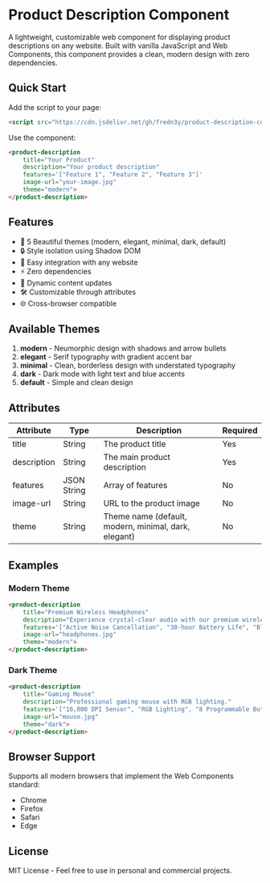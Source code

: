 # Product Description Component

A lightweight, customizable web component for displaying product descriptions on any website. Built with vanilla JavaScript and Web Components, this component provides a clean, modern design with zero dependencies.

## Quick Start

Add the script to your page:
```html
<script src="https://cdn.jsdelivr.net/gh/fredn3y/product-description-component@main/product-description.min.js"></script>
```

Use the component:
```html
<product-description
    title="Your Product"
    description="Your product description"
    features='["Feature 1", "Feature 2", "Feature 3"]'
    image-url="your-image.jpg"
    theme="modern">
</product-description>
```

## Features

- 🎨 5 Beautiful themes (modern, elegant, minimal, dark, default)
- 🔒 Style isolation using Shadow DOM
- 🎯 Easy integration with any website
- ⚡ Zero dependencies
- 🔄 Dynamic content updates
- 🛠️ Customizable through attributes
- 🌐 Cross-browser compatible

## Available Themes

1. **modern** - Neumorphic design with shadows and arrow bullets
2. **elegant** - Serif typography with gradient accent bar
3. **minimal** - Clean, borderless design with understated typography
4. **dark** - Dark mode with light text and blue accents
5. **default** - Simple and clean design

## Attributes

| Attribute | Type | Description | Required |
|-----------|------|-------------|----------|
| title | String | The product title | Yes |
| description | String | The main product description | Yes |
| features | JSON String | Array of features | No |
| image-url | String | URL to the product image | No |
| theme | String | Theme name (default, modern, minimal, dark, elegant) | No |

## Examples

### Modern Theme
```html
<product-description
    title="Premium Wireless Headphones"
    description="Experience crystal-clear audio with our premium wireless headphones."
    features='["Active Noise Cancellation", "30-hour Battery Life", "Bluetooth 5.0"]'
    image-url="headphones.jpg"
    theme="modern">
</product-description>
```

### Dark Theme
```html
<product-description
    title="Gaming Mouse"
    description="Professional gaming mouse with RGB lighting."
    features='["16,000 DPI Sensor", "RGB Lighting", "8 Programmable Buttons"]'
    image-url="mouse.jpg"
    theme="dark">
</product-description>
```

## Browser Support

Supports all modern browsers that implement the Web Components standard:
- Chrome
- Firefox
- Safari
- Edge

## License

MIT License - Feel free to use in personal and commercial projects.
  